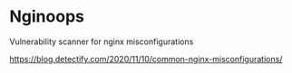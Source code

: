 # Nginoops
Vulnerability scanner for nginx misconfigurations

https://blog.detectify.com/2020/11/10/common-nginx-misconfigurations/

